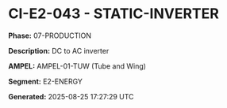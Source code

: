 # CI-E2-043 - STATIC-INVERTER

**Phase:** 07-PRODUCTION

**Description:** DC to AC inverter

**AMPEL:** AMPEL-01-TUW (Tube and Wing)

**Segment:** E2-ENERGY

**Generated:** 2025-08-25 17:27:29 UTC
